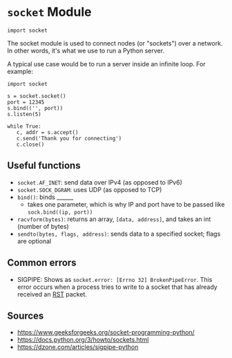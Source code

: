 `socket` Module
===============

`import socket`

The socket module is used to connect nodes (or "sockets") over a network. In other words, it's what we use to run a Python server.

A typical use case would be to run a server inside an infinite loop. For example:

```
import socket    

s = socket.socket()          
port = 12345                
s.bind(('', port))         
s.listen(5)      

while True:
   c, addr = s.accept()      
   c.send('Thank you for connecting')
   c.close()
```

Useful functions
----------------

- `socket.AF_INET`: send data over IPv4 (as opposed to IPv6)
- `socket.SOCK_DGRAM`: uses UDP (as opposed to TCP)
- `bind()`: binds ______
  - takes one parameter, which is why IP and port have to be passed like `sock.bind((ip, port))`
- `racvform(bytes)`: returns an array, `[data, address]`, and takes an int (number of bytes)
- `sendto(bytes, flags, address)`: sends data to a specified socket; flags are optional

Common errors
-------------

- SIGPIPE: Shows as `socket.error: [Errno 32] BrokenPipeError`. This error occurs when a process tries to write to a socket that has already received an [RST](https://www.pico.net/kb/what-is-a-tcp-reset-rst) packet.

Sources
-------

- https://www.geeksforgeeks.org/socket-programming-python/
- https://docs.python.org/3/howto/sockets.html
- https://dzone.com/articles/sigpipe-python
